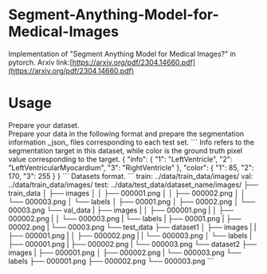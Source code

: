 # Segment-Anything-Model-for-Medical-Images
Implementation of "Segment Anything Model for Medical Images?" in pytorch.
Arxiv link:[https://arxiv.org/pdf/2304.14660.pdf](https://arxiv.org/pdf/2304.14660.pdf)

# Usage
  <summary>Prepare your dataset.</summary>
  Prepare your data in the following format and prepare the segmentation information _json_ files corresponding to each test set.
```
Info refers to the segmentation target in this dataset, while color is the ground truth pixel value corresponding to the target.
{
    "info": {
        "1": "LeftVentricle",
        "2": "LeftVentricularMyocardium",
        "3": "RightVentricle"
    },
    "color": {
        "1": 85,
        "2": 170,
        "3": 255
    }
}
```
Datasets format.
```
train: ../data/train_data/images/
val: ../data/train_data/images/
test: ../data/test_data/dataset_name/images/
├── train_data          
│   ├── images        
│   │   ├── 000001.png
│   │   ├── 000002.png
│   │   └── 000003.png
│   └── labels         
│       ├── 00001.png
│       ├── 00002.png
│       └── 00003.png
└── val_data           
|   ├── images        
|   │   ├── 000001.png
|   │   ├── 000002.png
|   │   └── 000003.png
|   └── labels         
|       ├── 00001.png
|       ├── 00002.png
|       └── 00003.png
└── test_data          
    ├── dataset1        
    │   ├── images
    |   |     ├── 000001.png
    |   │     ├── 000002.png
    |   |     └── 000003.png
    │   └── labels
    |         ├── 000001.png
    |         ├── 000002.png
    |         └── 000003.png
    └── dataset2         
        ├── images
        |     ├── 000001.png
        │     ├── 000002.png
        |     └── 000003.png
        └── labels
              ├── 000001.png
              ├── 000002.png
              └── 000003.png
```
